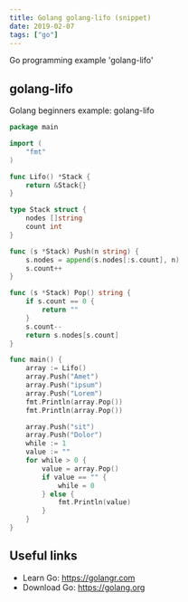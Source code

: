 ```yaml
---
title: Golang golang-lifo (snippet)
date: 2019-02-07
tags: ["go"]
---
```

Go programming example 'golang-lifo'


## golang-lifo

Golang beginners example: golang-lifo

```go
package main

import (
	"fmt"
)

func Lifo() *Stack {
	return &Stack{}
}

type Stack struct {
	nodes []string
	count int
}

func (s *Stack) Push(n string) {
	s.nodes = append(s.nodes[:s.count], n)
	s.count++
}

func (s *Stack) Pop() string {
	if s.count == 0 {
		return ""
	}
	s.count--
	return s.nodes[s.count]
}

func main() {
	array := Lifo()
	array.Push("Amet")
	array.Push("ipsum")
	array.Push("Lorem")
	fmt.Println(array.Pop())
	fmt.Println(array.Pop())

	array.Push("sit")
	array.Push("Dolor")
	while := 1
	value := ""
	for while > 0 {
		value = array.Pop()
		if value == "" {
			while = 0
		} else {
			fmt.Println(value)
		}
	}
}

```

## Useful links

- Learn Go: https://golangr.com
- Download Go: https://golang.org
